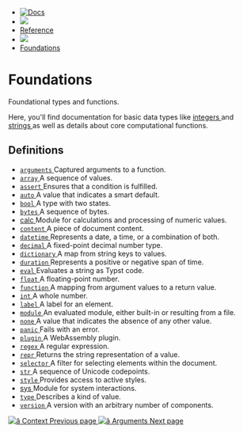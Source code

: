   * [ ![Docs](/assets/icons/16-docs-dark.svg) ](/docs)
  * ![](/assets/icons/16-arrow-right.svg)
  * [ Reference ](/docs/reference/)
  * ![](/assets/icons/16-arrow-right.svg)
  * [ Foundations ](/docs/reference/foundations/)

#  Foundations

Foundational types and functions.

Here, you'll find documentation for basic data types like [ integers
](/docs/reference/foundations/int/) and [ strings
](/docs/reference/foundations/str/) as well as details about core
computational functions.

##  Definitions

  * [ ` arguments ` ](/docs/reference/foundations/arguments/) Captured arguments to a function. 
  * [ ` array ` ](/docs/reference/foundations/array/) A sequence of values. 
  * [ ` assert ` ](/docs/reference/foundations/assert/) Ensures that a condition is fulfilled. 
  * [ ` auto ` ](/docs/reference/foundations/auto/) A value that indicates a smart default. 
  * [ ` bool ` ](/docs/reference/foundations/bool/) A type with two states. 
  * [ ` bytes ` ](/docs/reference/foundations/bytes/) A sequence of bytes. 
  * [ calc ](/docs/reference/foundations/calc) Module for calculations and processing of numeric values. 
  * [ ` content ` ](/docs/reference/foundations/content/) A piece of document content. 
  * [ ` datetime ` ](/docs/reference/foundations/datetime/) Represents a date, a time, or a combination of both. 
  * [ ` decimal ` ](/docs/reference/foundations/decimal/) A fixed-point decimal number type. 
  * [ ` dictionary ` ](/docs/reference/foundations/dictionary/) A map from string keys to values. 
  * [ ` duration ` ](/docs/reference/foundations/duration/) Represents a positive or negative span of time. 
  * [ ` eval ` ](/docs/reference/foundations/eval/) Evaluates a string as Typst code. 
  * [ ` float ` ](/docs/reference/foundations/float/) A floating-point number. 
  * [ ` function ` ](/docs/reference/foundations/function/) A mapping from argument values to a return value. 
  * [ ` int ` ](/docs/reference/foundations/int/) A whole number. 
  * [ ` label ` ](/docs/reference/foundations/label/) A label for an element. 
  * [ ` module ` ](/docs/reference/foundations/module/) An evaluated module, either built-in or resulting from a file. 
  * [ ` none ` ](/docs/reference/foundations/none/) A value that indicates the absence of any other value. 
  * [ ` panic ` ](/docs/reference/foundations/panic/) Fails with an error. 
  * [ ` plugin ` ](/docs/reference/foundations/plugin/) A WebAssembly plugin. 
  * [ ` regex ` ](/docs/reference/foundations/regex/) A regular expression. 
  * [ ` repr ` ](/docs/reference/foundations/repr/) Returns the string representation of a value. 
  * [ ` selector ` ](/docs/reference/foundations/selector/) A filter for selecting elements within the document. 
  * [ ` str ` ](/docs/reference/foundations/str/) A sequence of Unicode codepoints. 
  * [ ` style ` ](/docs/reference/foundations/style/) Provides access to active styles. 
  * [ sys ](/docs/reference/foundations/sys) Module for system interactions. 
  * [ ` type ` ](/docs/reference/foundations/type/) Describes a kind of value. 
  * [ ` version ` ](/docs/reference/foundations/version/) A version with an arbitrary number of components. 

[ ![â](/assets/icons/16-arrow-right.svg) Context  Previous page
](/docs/reference/context/) [ ![â](/assets/icons/16-arrow-right.svg)
Arguments  Next page  ](/docs/reference/foundations/arguments/)

